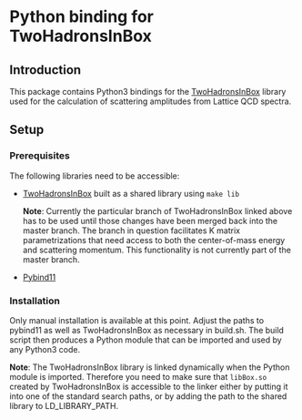 # Python binding for TwoHadronsInBox

## Introduction

This package contains Python3 bindings for the [TwoHadronsInBox](https://github.com/ebatz/TwoHadronsInBox) library used for the calculation of scattering amplitudes from Lattice QCD spectra.

## Setup
### Prerequisites

The following libraries need to be accessible:

* [TwoHadronsInBox](https://github.com/ebatz/TwoHadronsInBox/tree/qSqDependence) built as a shared library using `make lib`

   **Note**: Currently the particular branch of TwoHadronsInBox linked above has to be used until those changes have been merged back into the master branch. The branch in question facilitates K matrix parametrizations that need access to both the center-of-mass energy and scattering momentum. This functionality is not currently part of the master branch.
* [Pybind11](https://github.com/pybind/pybind11)

### Installation

Only manual installation is available at this point. Adjust the paths to pybind11 as well as TwoHadronsInBox as necessary in build.sh. The build script then produces a Python module that can be imported and used by any Python3 code.

**Note**: The TwoHadronsInBox library is linked dynamically when the Python module is imported. Therefore you need to make sure that `libBox.so` created by TwoHadronsInBox is accessible to the linker either by putting it into one of the standard search paths, or by adding the path to the shared library to LD\_LIBRARY\_PATH.
